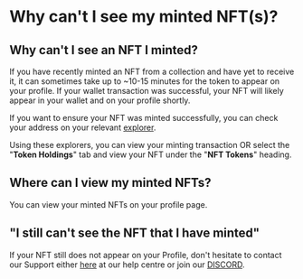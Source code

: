 # Why can't I see my minted NFT(s)?

## Why can't I see an NFT I minted?

If you have recently minted an NFT from a collection and have yet to receive it, it can sometimes take up to \~10-15 minutes for the token to appear on your profile. If your wallet transaction was successful, your NFT will likely appear in your wallet and on your profile shortly.

If you want to ensure your NFT was minted successfully, you can check your address on your relevant [explorer](https://etherscan.io/).

Using these explorers, you can view your minting transaction OR select the "**Token Holdings**" tab and view your NFT under the "**NFT Tokens**" heading.

## Where can I view my minted NFTs?

You can view your minted NFTs on your profile page.

## "I still can't see the NFT that I have minted"

If your NFT still does not appear on your Profile, don't hesitate to contact our Support either [here](<Why can't I see my minted NFT(s).md>) at our help centre or join our [DISCORD](https://discord.gg/jxdwGc3Q).

